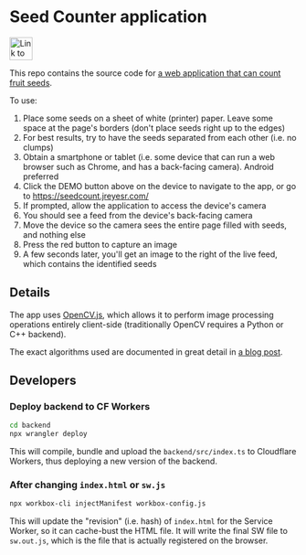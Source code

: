 # Seed Counter application

<a href="https://seedcount.jreyesr.com/" target="_blank"><img alt="Link to demo page" src="https://img.shields.io/badge/DEMO-darkgreen?style=flat-square" height=40></a>

This repo contains the source code for [a web application that can count fruit seeds](https://seedcount.jreyesr.com/).

To use:

1. Place some seeds on a sheet of white (printer) paper. Leave some space at the page's borders (don't place seeds right up to the edges)
1. For best results, try to have the seeds separated from each other (i.e. no clumps)
1. Obtain a smartphone or tablet (i.e. some device that can run a web browser such as Chrome, and has a back-facing camera). Android preferred
1. Click the DEMO button above on the device to navigate to the app, or go to <https://seedcount.jreyesr.com/>
1. If prompted, allow the application to access the device's camera
1. You should see a feed from the device's back-facing camera
1. Move the device so the camera sees the entire page filled with seeds, and nothing else
1. Press the red button to capture an image
1. A few seconds later, you'll get an image to the right of the live feed, which contains the identified seeds

## Details

The app uses [OpenCV.js](https://docs.opencv.org/4.x/df/d0a/tutorial_js_intro.html), which allows it to perform image processing operations entirely client-side (traditionally OpenCV requires a Python or C++ backend).

The exact algorithms used are documented in great detail in [a blog post](https://blog.jreyesr.com/posts/seedcounter/).

## Developers

### Deploy backend to CF Workers

```bash
cd backend
npx wrangler deploy
```

This will compile, bundle and upload the `backend/src/index.ts` to Cloudflare Workers, thus deploying a new version of the backend.

### After changing `index.html` or `sw.js`

```bash
npx workbox-cli injectManifest workbox-config.js
```

This will update the "revision" (i.e. hash) of `index.html` for the Service Worker, 
so it can cache-bust the HTML file. It will write the final SW file
to `sw.out.js`, which is the file that is actually registered on the browser.